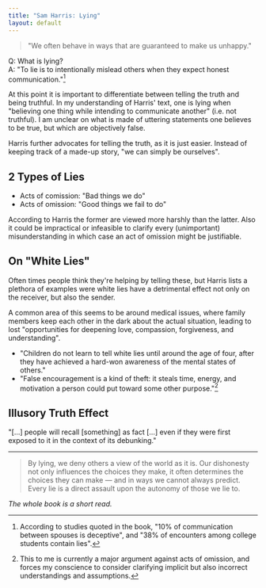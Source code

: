 ```yaml
---
title: "Sam Harris: Lying"
layout: default
---
```


> "We often behave in ways that are guaranteed to make us unhappy."

Q: What is lying?  
A: "To lie is to intentionally mislead others when they expect honest communication."[^1]

At this point it is important to differentiate between telling the truth and being truthful. In my understanding of Harris' text, one is lying when "believing one thing while intending to communicate another" (i.e. not truthful). I am unclear on what is made of uttering statements one believes to be true, but which are objectively false.

Harris further advocates for telling the truth, as it is just easier. Instead of keeping track of a made-up story, "we can simply be ourselves".

## 2 Types of Lies

* Acts of comission: "Bad things we do"
* Acts of omission: "Good things we fail to do"

According to Harris the former are viewed more harshly than the latter. Also it could be impractical or infeasible to clarify every (unimportant) misunderstanding in which case an act of omission might be justifiable.

## On "White Lies"

Often times people think they're helping by telling these, but Harris lists a plethora of examples were white lies have a detrimental effect not only on the receiver, but also the sender.

A common area of this seems to be around medical issues, where family members keep each other in the dark about the actual situation, leading to lost "opportunities for deepening love, compassion, forgiveness, and understanding".

* "Children do not learn to tell white lies until around the age of four, after they have achieved a hard-won awareness of the mental states of others."
* "False encouragement is a kind of theft: it steals time, energy, and motivation a person could put toward some other purpose."[^2]

## Illusory Truth Effect

"[...] people will recall [something] as fact [...] even if they were first exposed to it in the context of its debunking."

---

> By lying, we deny others a view of the world as it is. Our dishonesty not only influences the choices they make, it often determines the choices they can make — and in ways we cannot always predict. Every lie is a direct assault upon the autonomy of those we lie to.

_The whole book is a short read._

[^1]: According to studies quoted in the book, "10% of communication between spouses is deceptive", and "38% of encounters among college students contain lies". 

[^2]: This to me is currently a major argument against acts of omission, and forces my conscience to consider clarifying implicit but also incorrect understandings and assumptions.
